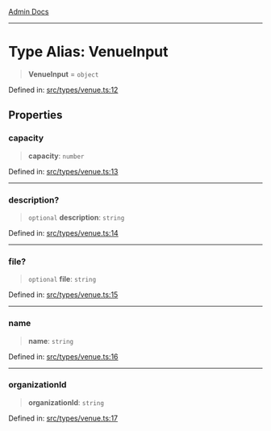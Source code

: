[Admin Docs](/)

***

# Type Alias: VenueInput

> **VenueInput** = `object`

Defined in: [src/types/venue.ts:12](https://github.com/PalisadoesFoundation/talawa-admin/blob/main/src/types/venue.ts#L12)

## Properties

### capacity

> **capacity**: `number`

Defined in: [src/types/venue.ts:13](https://github.com/PalisadoesFoundation/talawa-admin/blob/main/src/types/venue.ts#L13)

***

### description?

> `optional` **description**: `string`

Defined in: [src/types/venue.ts:14](https://github.com/PalisadoesFoundation/talawa-admin/blob/main/src/types/venue.ts#L14)

***

### file?

> `optional` **file**: `string`

Defined in: [src/types/venue.ts:15](https://github.com/PalisadoesFoundation/talawa-admin/blob/main/src/types/venue.ts#L15)

***

### name

> **name**: `string`

Defined in: [src/types/venue.ts:16](https://github.com/PalisadoesFoundation/talawa-admin/blob/main/src/types/venue.ts#L16)

***

### organizationId

> **organizationId**: `string`

Defined in: [src/types/venue.ts:17](https://github.com/PalisadoesFoundation/talawa-admin/blob/main/src/types/venue.ts#L17)
